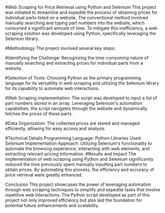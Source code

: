 #Web Scraping for Price Retrieval using Python and Selenium
This project was initiated to streamline and expedite the process of obtaining prices for individual parts listed on a website. The conventional method involved manually searching and typing part numbers 
into the website, which consumed a significant amount of time. To mitigate this inefficiency, a web scraping solution was developed using Python, specifically leveraging the Selenium library.

#Methodology
The project involved several key steps:

#Identifying the Challenge: 
Recognizing the time-consuming nature of manually searching and extracting prices for individual parts from a website.

#Selection of Tools: 
Choosing Python as the primary programming language for its versatility in web scraping and utilizing the Selenium library for its capability to automate web interactions.

#Web Scraping Implementation: 
The script was developed to input a list of part numbers stored in an array. Leveraging Selenium's automation capabilities, the script navigates through the website and dynamically fetches the prices 
of these parts.

#Data Organization: 
The collected prices are stored and managed efficiently, allowing for easy access and analysis.

#Technical Details
Programming Language: Python
Libraries Used: Selenium
Implementation Approach: Utilizing Selenium's functionality to automate the browsing experience, interacting with web elements, and extracting relevant pricing information.
#Results and Impact
The implementation of web scraping using Python and Selenium significantly reduced the time previously spent manually inputting part numbers to obtain prices. 
By automating this process, the efficiency and accuracy of price retrieval were greatly enhanced.

Conclusion
This project showcases the power of leveraging automation through web scraping techniques to simplify and expedite tasks that involve repetitive web interactions. 
The Python script developed as part of this project not only improved efficiency but also laid the foundation for potential future enhancements and scalability.
